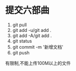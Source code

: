 # 提交六部曲

1. git pull	
2. git add -u/git add .
3. git add -A/git add .
4. git status
5. git commit -m '新增文档'
6. git push



有限制,不能上传100M以上的文件